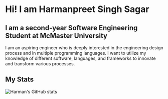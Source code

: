 # Hi! I am Harmanpreet Singh Sagar

## I am a second-year Software Engineering Student at McMaster University

I am an aspiring engineer who is deeply interested in the engineering design process and in multiple programming languages. I want to utilize my knowledge of different software, languages, and frameworks to innovate and transform various processes.

## My Stats

![Harman's GitHub stats](http://github-profile-summary-cards.vercel.app/api/cards/stats?username=harmanpreet-sagar&theme=radical)
